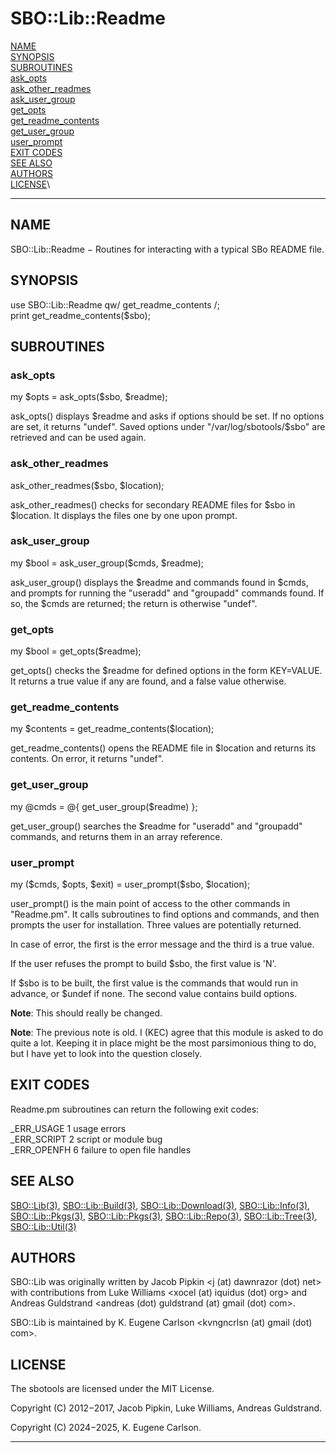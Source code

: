 # SBO::Lib::Readme

[NAME](#name)\
[SYNOPSIS](#synopsis)\
[SUBROUTINES](#subroutines)\
[ask_opts](#ask_opts)\
[ask_other_readmes](#ask_other_readmes)\
[ask_user_group](#ask_user_group)\
[get_opts](#get_opts)\
[get_readme_contents](#get_readme_contents)\
[get_user_group](#get_user_group)\
[user_prompt](#user_prompt)\
[EXIT CODES](#exit-codes)\
[SEE ALSO](#see-also)\
[AUTHORS](#authors)\
[LICENSE](#license)\

------------------------------------------------------------------------

## NAME

SBO::Lib::Readme − Routines for interacting with a typical SBo README
file.

## SYNOPSIS

use SBO::Lib::Readme qw/ get_readme_contents /;\
print get_readme_contents(\$sbo);

## SUBROUTINES

### ask_opts

my \$opts = ask_opts(\$sbo, \$readme);

ask_opts() displays \$readme and asks if options should be set. If no
options are set, it returns \"undef\". Saved options under
\"/var/log/sbotools/\$sbo\" are retrieved and can be used again.

### ask_other_readmes

ask_other_readmes(\$sbo, \$location);

ask_other_readmes() checks for secondary README files for \$sbo in
\$location. It displays the files one by one upon prompt.

### ask_user_group

my \$bool = ask_user_group(\$cmds, \$readme);

ask_user_group() displays the \$readme and commands found in \$cmds, and
prompts for running the \"useradd\" and \"groupadd\" commands found. If
so, the \$cmds are returned; the return is otherwise \"undef\".

### get_opts

my \$bool = get_opts(\$readme);

get_opts() checks the \$readme for defined options in the form
KEY=VALUE. It returns a true value if any are found, and a false value
otherwise.

### get_readme_contents

my \$contents = get_readme_contents(\$location);

get_readme_contents() opens the README file in \$location and returns
its contents. On error, it returns \"undef\".

### get_user_group

my \@cmds = \@{ get_user_group(\$readme) };

get_user_group() searches the \$readme for \"useradd\" and \"groupadd\"
commands, and returns them in an array reference.

### user_prompt

my (\$cmds, \$opts, \$exit) = user_prompt(\$sbo, \$location);

user_prompt() is the main point of access to the other commands in
\"Readme.pm\". It calls subroutines to find options and commands, and
then prompts the user for installation. Three values are potentially
returned.

In case of error, the first is the error message and the third is a true
value.

If the user refuses the prompt to build \$sbo, the first value is \'N\'.

If \$sbo is to be built, the first value is the commands that would run
in advance, or \$undef if none. The second value contains build options.

**Note**: This should really be changed.

**Note**: The previous note is old. I (KEC) agree that this module is
asked to do quite a lot. Keeping it in place might be the most
parsimonious thing to do, but I have yet to look into the question
closely.

## EXIT CODES

Readme.pm subroutines can return the following exit codes:

\_ERR_USAGE 1 usage errors\
\_ERR_SCRIPT 2 script or module bug\
\_ERR_OPENFH 6 failure to open file handles

## SEE ALSO

[SBO::Lib(3)](SBO_Lib.3.md), [SBO::Lib::Build(3)](SBO_Lib_Build.3.md), [SBO::Lib::Download(3)](SBO_Lib_Download.3.md),
[SBO::Lib::Info(3)](SBO_Lib_Info.3.md), [SBO::Lib::Pkgs(3)](SBO_Lib_Pkgs.3.md), [SBO::Lib::Pkgs(3)](SBO_Lib_Pkgs.3.md),
[SBO::Lib::Repo(3)](SBO_Lib_Repo.3.md), [SBO::Lib::Tree(3)](SBO_Lib_Tree.3.md), [SBO::Lib::Util(3)](SBO_Lib_Util.3.md)

## AUTHORS

SBO::Lib was originally written by Jacob Pipkin \<j (at) dawnrazor (dot)
net\> with contributions from Luke Williams \<xocel (at) iquidus (dot)
org\> and Andreas Guldstrand \<andreas (dot) guldstrand (at) gmail (dot)
com\>.

SBO::Lib is maintained by K. Eugene Carlson \<kvngncrlsn (at) gmail
(dot) com\>.

## LICENSE

The sbotools are licensed under the MIT License.

Copyright (C) 2012−2017, Jacob Pipkin, Luke Williams, Andreas
Guldstrand.

Copyright (C) 2024−2025, K. Eugene Carlson.

------------------------------------------------------------------------
